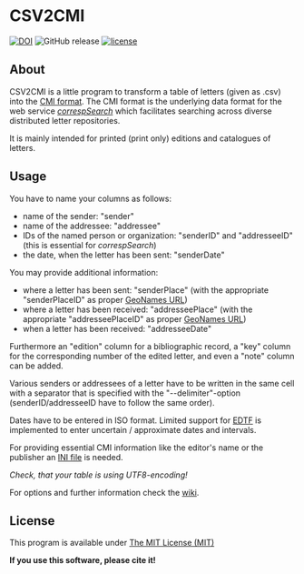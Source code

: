 # CSV2CMI
[![DOI](https://zenodo.org/badge/DOI/10.5281/zenodo.1249332.svg)](https://doi.org/10.5281/zenodo.1249332)
![GitHub release](https://img.shields.io/github/release/saw-leipzig/csv2cmi.svg)
[![license](https://img.shields.io/github/license/saw-leipzig/csv2cmi.svg)](https://opensource.org/licenses/MIT)

## About

CSV2CMI is a little program to transform a table of letters (given as .csv) into the [CMI format](https://github.com/TEI-Correspondence-SIG/CMIF).
The CMI format is the underlying data format for the web service *[correspSearch](https://correspsearch.net)* which facilitates searching across diverse distributed letter repositories.

It is mainly intended for printed (print only) editions and catalogues of letters.

## Usage

You have to name your columns as follows:
* name of the sender: "sender"
* name of the addressee: "addressee"
* IDs of the named person or organization: "senderID" and "addresseeID" (this is essential for *correspSearch*)
* the date, when the letter has been sent: "senderDate"

You may provide additional information:
* where a letter has been sent: "senderPlace" (with the appropriate "senderPlaceID" as proper [GeoNames URL](http://www.geonames.org/))
* where a letter has been received: "addresseePlace" (with the appropriate "addresseePlaceID" as proper [GeoNames URL](http://www.geonames.org/))
* when a letter has been received: "addresseeDate"

Furthermore an "edition" column for a bibliographic record, a "key" column for the corresponding number of the edited letter, and even a "note" column can be added.

Various senders or addressees of a letter have to be written in the same cell with a separator that is specified with the "--delimiter"-option (senderID/addresseeID have to follow the same order).

Dates have to be entered in ISO format. Limited support for [EDTF](https://www.loc.gov/standards/datetime/pre-submission.html) is implemented to enter uncertain / approximate dates and intervals.  

For providing essential CMI information like the editor's name or the publisher an [INI file](https://en.wikipedia.org/wiki/INI_file) is needed.

*Check, that your table is using UTF8-encoding!*

For options and further information check the [wiki](https://github.com/saw-leipzig/csv2cmi/wiki).

## License

This program is available under [The MIT License (MIT)](https://opensource.org/licenses/MIT)

__If you use this software, please cite it!__

